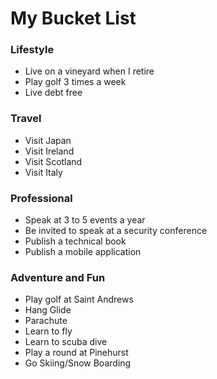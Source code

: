 # My Bucket List

### Lifestyle

* Live on a vineyard when I retire
* Play golf 3 times a week
* Live debt free

### Travel

* Visit Japan
* Visit Ireland
* Visit Scotland
* Visit Italy 

### Professional 

* Speak at 3 to 5 events a year
* Be invited to speak at a security conference
* Publish a technical book
* Publish a mobile application

### Adventure and  Fun

* Play golf at Saint Andrews
* Hang Glide
* Parachute
* Learn to fly
* Learn to scuba dive
* Play a round at Pinehurst
* Go Skiing/Snow Boarding